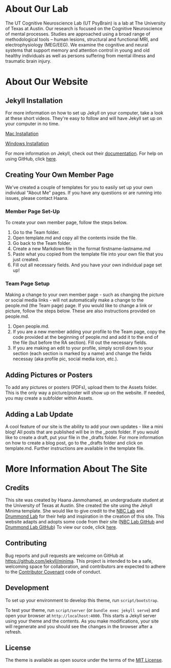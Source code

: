 # About Our Lab

The UT Cognitive Neuroscience Lab (UT PsyBrain) is a lab at The University of Texas at Austin. Our research is focused on the Cognitive Neuroscience of mental processes. Studies are approached using a broad range of methodological tools – human lesions, structural and functional MRI, and electrophysiology (MEG/EEG). We examine the cognitive and neural systems that support memory and attention control in young and old healthy individuals as well as persons suffering from mental illness and traumatic brain injury.

# About Our Website

## Jekyll Installation

For more information on how to set up Jekyll on your computer, take a look at these short videos. They're easy to follow and will have Jekyll set up on your computer in no time.

[Mac Installation](https://www.youtube.com/watch?v=WhrU9m82Wm8&list=PLLAZ4kZ9dFpOPV5C5Ay0pHaa0RJFhcmcB&index=2)

[Windows Installation](https://www.youtube.com/watch?v=LfP7Y9Ja6Qc&list=PLLAZ4kZ9dFpOPV5C5Ay0pHaa0RJFhcmcB&index=3)

For more information on Jekyll, check out their [documentation](https://jekyllrb.com/). For help on using GitHub, click [here](https://help.github.com/en).

## Creating Your Own Member Page

We've created a couple of templates for you to easily set up your own individual "About Me" pages. If you have any questions or are running into issues, please contact Haana.

### Member Page Set-Up

To create your own member page, follow the steps below.
  1. Go to the Team folder.
  2. Open template.md and copy all the contents inside the file.
  3. Go back to the Team folder.
  4. Create a new Markdown file in the format firstname-lastname.md
  5. Paste what you copied from the template file into your own file that you just created.
  6. Fill out all necessary fields.
And you have your own individual page set up!

### Team Page Setup

Making a change to your own member page - such as changing the picture or social media links - will not automatically make a change to the people.md (the Team page) page. If you would like to change a link or picture, follow the steps below. These are also instructions provided on people.md.
  1. Open people.md.
  2. If you are a new member adding your profile to the Team page, copy the code provided at the beginning of people.md and add it to the end of the file (but before the RA section). Fill out the necessary fields.
  3. If you are making an edit to your profile, simply scroll down to your section (each section is marked by a name) and change the fields necessay (aka profile pic, social media icon, etc.).

## Adding Pictures or Posters

To add any pictures or posters (PDFs), upload them to the Assets folder. This is the only way a picture/poster will show up on the website. If needed, you may create a subfolder within Assets.

## Adding a Lab Update

A cool feature of our site is the ability to add your own updates - like a mini blog! All posts that are published will be in the _posts folder. If you would like to create a draft, put your file in the _drafts folder. For more information on how to create a blog post, go to the _drafts folder and click on template.md. Further instructions are available in the template file.

# More Information About The Site

## Credits

This site was created by Haana Janmohamed, an undergraduate student at the University of Texas at Austin. She created the site using the Jekyll Minima template. She would like to give credit to the [NBC Lab](https://nbclab.github.io/) and [Drummond Lab](http://drummondlab.org/) for their help and inspiration in the creation of this site. This website adapts and adopts some code from their site ([NBC Lab GitHub](https://github.com/NBCLab/NBCLab.github.io) and [Drummond Lab GitHub](https://github.com/drummondlab/drummondlab.github.io)) To view our code, click [here](https://github.com/UTCogNeuroLab/UTCogNeuroLab.github.io).

## Contributing

Bug reports and pull requests are welcome on GitHub at https://github.com/jekyll/minima. This project is intended to be a safe, welcoming space for collaboration, and contributors are expected to adhere to the [Contributor Covenant](http://contributor-covenant.org) code of conduct.

## Development

To set up your environment to develop this theme, run `script/bootstrap`.

To test your theme, run `script/server` (or `bundle exec jekyll serve`) and open your browser at `http://localhost:4000`. This starts a Jekyll server using your theme and the contents. As you make modifications, your site will regenerate and you should see the changes in the browser after a refresh.

## License

The theme is available as open source under the terms of the [MIT License](http://opensource.org/licenses/MIT).
